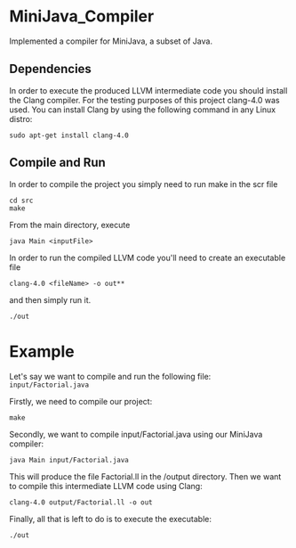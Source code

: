 # MiniJava_Compiler
 
 Implemented a compiler for MiniJava, a subset of Java.

## Dependencies

In order to execute the produced LLVM intermediate code you should install the Clang compiler. For the testing purposes of this project clang-4.0 was used. You can install Clang by using the following command in any Linux distro:

```
sudo apt-get install clang-4.0
```

## Compile and Run

In order to compile the project you simply need to run make in the scr file
```
cd src
make
```

From the main directory, execute
```
java Main <inputFile>
```

In order to run the compiled LLVM code you'll need to create an executable file
```
clang-4.0 <fileName> -o out**
```
and then simply run it.
```
./out
```

# Example
Let's say we want to compile and run the following file: `input/Factorial.java`

Firstly, we need to compile our project:
```
make
```
Secondly, we want to compile input/Factorial.java using our MiniJava compiler:
```
java Main input/Factorial.java
```
This will produce the file Factorial.ll in the /output directory. Then we want to compile this intermediate LLVM code using Clang:
```
clang-4.0 output/Factorial.ll -o out
```
Finally, all that is left to do is to execute the executable:
```
./out
```
